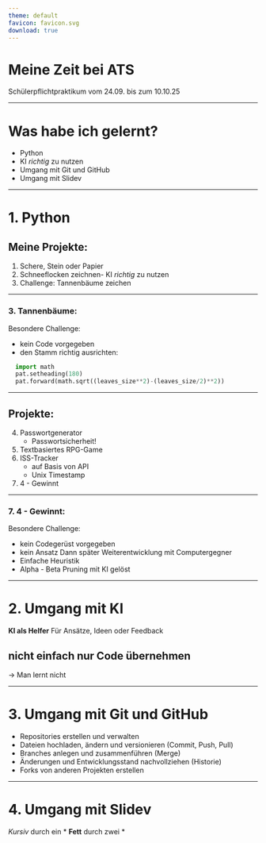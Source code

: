 ```yaml
---
theme: default
favicon: favicon.svg
download: true
---
```


# Meine Zeit bei ATS
Schülerpflichtpraktikum vom 24.09. bis zum 10.10.25

---

# Was habe ich gelernt?
- Python
- KI *richtig* zu nutzen
- Umgang mit Git und GitHub
- Umgang mit Slidev

---

# 1. Python
## Meine Projekte:
1. Schere, Stein oder Papier
2. Schneeflocken zeichnen- KI *richtig* zu nutzen
3. Challenge: Tannenbäume zeichen

---

### 3. Tannenbäume:
Besondere Challenge:
  - kein Code vorgegeben
  - den Stamm richtig ausrichten:
  
```python
  import math
  pat.setheading(180)
  pat.forward(math.sqrt((leaves_size**2)-(leaves_size/2)**2))
```

---

## Projekte:
4. Passwortgenerator
    - Passwortsicherheit!
5. Textbasiertes RPG-Game
6. ISS-Tracker
    - auf Basis von API
    - Unix Timestamp
7. 4 - Gewinnt

---

### 7. 4 - Gewinnt:
Besondere Challenge:
  - kein Codegerüst vorgegeben
  - kein Ansatz
Dann später Weiterentwicklung mit Computergegner
  - Einfache Heuristik
  - Alpha - Beta Pruning
mit KI gelöst

---

# 2. Umgang mit KI
**KI als Helfer**
Für Ansätze, Ideen oder Feedback
## **nicht einfach nur Code übernehmen**
  -> Man lernt nicht

---

# 3. Umgang mit Git und GitHub
- Repositories erstellen und verwalten
- Dateien hochladen, ändern und versionieren (Commit, Push, Pull)
- Branches anlegen und zusammenführen (Merge)
- Änderungen und Entwicklungsstand nachvollziehen (Historie)
- Forks von anderen Projekten erstellen

---

# 4. Umgang mit Slidev
*Kursiv* durch ein *
**Fett** durch zwei *





